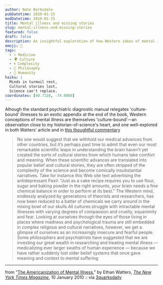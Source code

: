 ```yaml
---
author: Nate Barksdale
pubDatetime: 2010-01-15
modDatetime: 2010-01-15
title: Mental illness and missing stories
slug: mental-illness-and-missing-stories
featured: false
draft: false
description: An insightful exploration of how Western ideas of mental illness are shaped by culture and may lack the complexity of their scientific underpinnings.
emoji: 🧠
tags:
  - ⚕️ Medicine
  - 🌍 Culture
  - 🌀 Complexity
  - 🤔 Philosophy
  - 🙏 Humanity
haiku: |
  Minds in turmoil rest,  
  Cultural stories lost,  
  Science can't replace.
coordinates: [40.7128, -74.0060]
---
```


Alhough the standard psychiatric diagnostic manual relegates 'culture-bound' illnesses to an exotic appendix at the end of the book, Western conceptions of mental illness are themselves 'culture-bound'—an observation close to my historian-of-science's heart, and one well-explored in both Watters' article and in [this thoughtful commentary](http://neuroanthropology.net/2010/01/10/exporting-american-mental-illness/)

> No one would suggest that we withhold our medical advances from other countries, but it’s perhaps past time to admit that even our most remarkable scientific leaps in understanding the brain haven’t yet created the sorts of cultural stories from which humans take comfort and meaning. When these scientific advances are translated into popular belief and cultural stories, they are often stripped of the complexity of the science and become comically insubstantial narratives. Take for instance this Web site text advertising the antidepressant Paxil: “Just as a cake recipe requires you to use flour, sugar and baking powder in the right amounts, your brain needs a fine chemical balance in order to perform at its best.” The Western mind, endlessly analyzed by generations of theorists and researchers, has now been reduced to a batter of chemicals we carry around in the mixing bowl of our skulls.All cultures struggle with intractable mental illnesses with varying degrees of compassion and cruelty, equanimity and fear. Looking at ourselves through the eyes of those living in places where madness and psychological trauma are still embedded in complex religious and cultural narratives, however, we get a glimpse of ourselves as an increasingly insecure and fearful people. Some philosophers and psychiatrists have suggested that we are investing our great wealth in researching and treating mental illness — medicalizing ever larger swaths of human experience — because we have rather suddenly lost older belief systems that once gave meaning and context to mental suffering

---

from "[The Americanization of Mental Illness](https://www.google.com/search?q=%22The%20Americanization%20of%20Mental%20Illness%22%20nytimes.com)," by Ethan Watters, [_The New York Times Magazine_](http://web.archive.org/web/20210213214653/http://www.nytimes.com/2010/01/10/magazine/10psyche-t.html?pagewanted=print), 10 January 2010 :: via [3quarksdaily](http://web.archive.org/web/20231004090350/https://3quarksdaily.com/3quarksdaily/2010/01/the-americanization-of-mental-illness.html)
